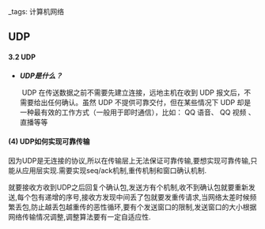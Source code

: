  _tags: 计算机网络


## UDP

#### 3.2 UDP

- ***UDP是什么？***

  ​	UDP 在传送数据之前不需要先建立连接，远地主机在收到 UDP 报文后，不需要给出任何确认。虽然 UDP 不提供可靠交付，但在某些情况下 UDP 却是一种最有效的工作方式（一般用于即时通信），比如： QQ 语音、 QQ 视频 、直播等等

#### (4) UDP如何实现可靠传输
因为UDP是无连接的协议,所以在传输层上无法保证可靠传输,要想实现可靠传输,只能从应用层实现.需要实现seq/ack机制,重传机制和窗口确认机制.

就要接收方收到UDP之后回复个确认包,发送方有个机制,收不到确认包就要重新发送,每个包有递增的序号,接收方发现中间丢了包就要发重传请求,当网络太差时候频繁丢包,防止越丢包越重传的恶性循环,要有个发送窗口的限制,发送窗口的大小根据网络传输情况调整,调整算法要有一定自适应性.
